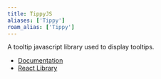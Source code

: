 ```yaml
---
title: TippyJS
aliases: ['Tippy']
roam_alias: ['Tippy']
---
```

A tooltip javascript library used to display tooltips.
- [Documentation](https://atomiks.github.io/tippyjs/)
- [React Library](https://github.com/tvkhoa/react-tippy)


